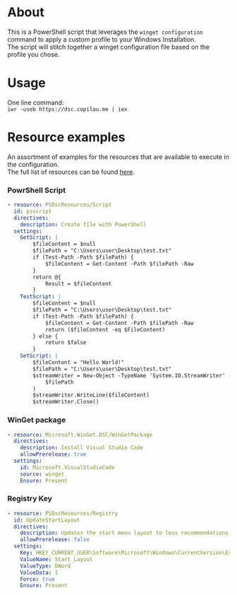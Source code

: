 # About
This is a PowerShell script that leverages the `winget configuration`  command to apply a custom profile to your Windows Installation.
<br>The script will stitch together a winget configuration file based on the profile you chose.
# Usage
One line command: 
<br>`iwr -useb https://dsc.copilau.me | iex`

# Resource examples
An assortment of examples for the resources that are available to execute in the configuration.
<br> The full list of resources can be found [here](https://learn.microsoft.com/en-us/powershell/dsc/reference/psdscresources/overview?view=dsc-2.0#resources).

### PowrShell Script
```yaml
- resource: PSDscResources/Script
  id: psscript
  directives:
    description: Create file with PowerShell
  settings:
    GetScript: |
        $fileContent = $null
        $filePath = "C:\Users\user\Desktop\test.txt"  
        if (Test-Path -Path $filePath) {
            $fileContent = Get-Content -Path $filePath -Raw
        }  
        return @{
            Result = $fileContent
        }
    TestScript: |
        $fileContent = $null
        $filePath = "C:\Users\user\Desktop\test.txt"
        if (Test-Path -Path $filePath) {
            $fileContent = Get-Content -Path $filePath -Raw
            return ($fileContent -eq $FileContent)
        } else {
            return $false
        }
    SetScript: |
        $fileContent = "Hello World!"
        $filePath = "C:\Users\user\Desktop\test.txt"
        $streamWriter = New-Object -TypeName 'System.IO.StreamWriter' -ArgumentList @(
            $filePath
        )
        $streamWriter.WriteLine($fileContent)
        $streamWriter.Close()
```
### WinGet package
```yaml
- resource: Microsoft.WinGet.DSC/WinGetPackage
  directives:
    description: Install Visual Studio Code
    allowPrerelease: true
  settings:
    id: Microsoft.VisualStudioCode
    source: winget
    Ensure: Present
```

### Registry Key
```yaml
- resource: PSDscResources/Registry
  id: UpdateStartLayout
  directives:
    description: Updates the start menu layout to less recommendations and more pins
    allowPrerelease: false
  settings:
    Key: HKEY_CURRENT_USER\Software\Microsoft\Windows\CurrentVersion\Explorer\Advanced
    ValueName: Start_Layout
    ValueType: DWord
    ValueData: 1
    Force: true
    Ensure: Present
```